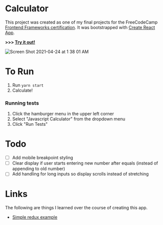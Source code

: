 # Calculator

This project was created as one of my final projects for the FreeCodeCamp [Frontend Frameworks certification](https://www.freecodecamp.org/learn/front-end-libraries/). It was bootstrapped with [Create React App](https://github.com/facebook/create-react-app).

**>>> [Try it out!](https://marley.github.io/fcc-calculator/)**

![Screen Shot 2021-04-24 at 1 38 01 AM](https://user-images.githubusercontent.com/29967154/115948709-bd703400-a49d-11eb-8d9d-afa5a4ded302.png)

# To Run
1.  Run `yarn start`
2.  Calculate!

### Running tests
1.  Click the hamburger menu in the upper left corner
2.  Select "Javascript Calculator" from the dropdown menu
3.  Click "Run Tests"

# Todo

- [ ] Add mobile breakpoint styling
- [ ] Clear display if user starts entering new number after equals (instead of appending to old number)
- [ ] Add handling for long inputs so display scrolls instead of stretching

# Links

The following are things I learned over the course of creating this app.

- [Simple redux example](https://codesandbox.io/s/9on71rvnyo?file=/src/components/AddTodo.js:0-774)
